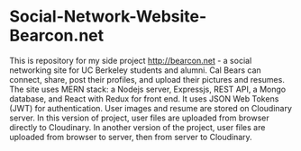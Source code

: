 # Social-Network-Website-Bearcon.net
This is repository for my side project http://bearcon.net - a social networking site for UC Berkeley students and alumni. Cal Bears can connect, share, post their profiles, and upload their pictures and resumes.  The site uses MERN stack: a Nodejs server, Expressjs, REST API, a Mongo database, and React with Redux for front end. It uses JSON Web Tokens (JWT) for authentication. User images and resume are stored on Cloudinary server. In this version of project, user files are uploaded from browser directly to Cloudinary. In another version of the project, user files are uploaded from browser to server, then from server to Cloudinary.
